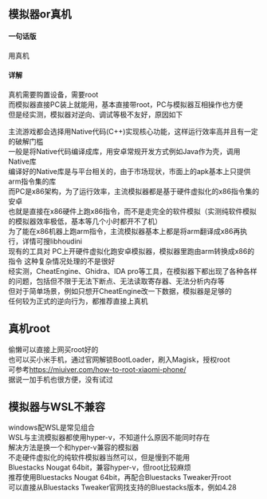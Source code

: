 ## 模拟器or真机
#### 一句话版  
用真机
#### 详解  
真机需要购置设备，需要root  
而模拟器直接PC装上就能用，基本直接带root，PC与模拟器互相操作也方便  
但是经实测，模拟器对逆向、调试等极不友好，原因如下   
  
主流游戏都会选择用Native代码(C++)实现核心功能，这样运行效率高并且有一定的破解门槛  
一般是将Native代码编译成库，用安卓常规开发方式例如Java作为壳，调用Native库  
编译好的Native库是与平台相关的，由于市场现状，市面上的apk基本上只提供arm指令集的库  
而PC是x86架构，为了运行效率，主流模拟器都是基于硬件虚拟化的x86指令集的安卓  
也就是直接在x86硬件上跑x86指令，而不是走完全的软件模拟（实测纯软件模拟的模拟器效率极低，基本等几个小时都开不了机）  
为了能在x86机器上跑arm指令，主流模拟器基本上都是将arm翻译成x86再执行，详情可搜libhoudini  
现有的工具对 PC上开硬件虚拟化跑安卓模拟器，模拟器里跑由arm转换成x86的指令 这种复杂情况处理的不是很好  
经实测，CheatEngine、Ghidra、IDA pro等工具，在模拟器下都出现了各种各样的问题，包括但不限于无法下断点、无法读取寄存器、无法分析内存等  
但对于简单场景，例如只想开CheatEngine改一下数据，模拟器是足够的  
任何较为正式的逆向行为，都推荐直接上真机  

## 真机root  
偷懒可以直接上网买root好的  
也可以买小米手机，通过官网解锁BootLoader，刷入Magisk，授权root  
可参考<https://miuiver.com/how-to-root-xiaomi-phone/>  
据说一加手机也很方便，没有试过  

## 模拟器与WSL不兼容  
windows配WSL是常见组合  
WSL与主流模拟器都使用hyper-v，不知道什么原因不能同时存在  
解决方法是换一个和hyper-v兼容的模拟器  
不走硬件虚拟化的纯软件模拟器当然可以，但是慢到不能用  
Bluestacks Nougat 64bit，兼容hyper-v，但root比较麻烦  
推荐使用Bluestacks Nougat 64bit，再配合Bluestacks Tweaker开root  
可以直接从Bluestacks Tweaker官网找支持的Bluestacks版本，例如4.28  

